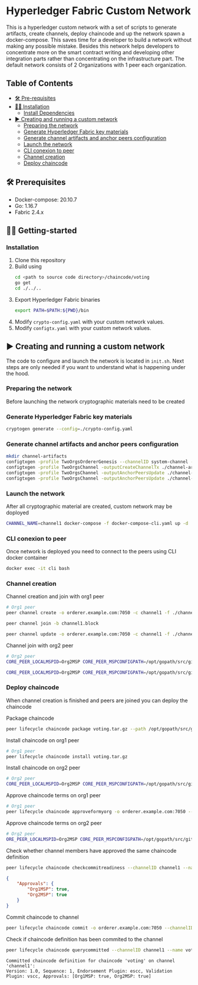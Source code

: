 # Hyperledger Fabric Custom Network

This is a hyperledger custom network with a set of scripts to generate artifacts, create channels, deploy chaincode and up the network spawn a docker-compose. This saves time for a developer to build a network without making any possible mistake. Besides this network helps developers to concentrate more on the smart contract writing and developing other integration parts rather than concentrating on the infrastructure part. The default network consists of 2 Organizations with 1 peer each organization.


## Table of Contents

- [🛠️ Pre-requisites](#🛠️-prequisites)
- [👨‍💻 Installation](#👨‍💻-getting-started)
  - [Install Dependencies](#installation)
- [▶️ Creating and running a custom network](#▶️-creating-and-running-a-custom-network)
  - [Preparing the network](#preparing-the-network)  
  - [Generate Hyperledger Fabric key materials](#generate-hyperledger-fabric-key-materials)  
  - [Generate channel artifacts and anchor peers configuration](#generate-channel-artifacts-and-anchor-peers-configuration)  
  - [Launch the network](#launch-the-network)  
  - [CLI conexion to peer](#cli-conexion-to-peer)  
  - [Channel creation](#channel-creation)  
  - [Deploy chaincode](#deploy-chaincode)

## 🛠️ Prerequisites

- Docker-compose: 20.10.7
- Go: 1.16.7
- Fabric 2.4.x

## 👨‍💻 Getting-started

### Installation

1. Clone this repository
2. Build using 
    ```sh
    cd <path to source code directory>/chaincode/voting
    go get
    cd ./../..
    ```
3. Export Hyperledger Fabric binaries
    ```sh
    export PATH=$PATH:${PWD}/bin
    ``` 
4. Modify `crypto-config.yaml` with your custom network values.
5. Modify `configtx.yaml` with your custom network values.


## ▶️ Creating and running a custom network

The code to configure and launch the network is located in `init.sh`. Next steps are only needed if you want to understand what is happening under the hood.

### Preparing the network

Before launching the network cryptographic materials need to be created

### Generate Hyperledger Fabric key materials 

```sh
cryptogen generate --config=./crypto-config.yaml
```

### Generate channel artifacts and anchor peers configuration

```sh
mkdir channel-artifacts
configtxgen -profile TwoOrgsOrdererGenesis --channelID system-channel -outputBlock ./channel-artifacts/genesis.block
configtxgen -profile TwoOrgsChannel -outputCreateChannelTx ./channel-artifacts/channel.tx --channelID channel1
configtxgen -profile TwoOrgsChannel -outputAnchorPeersUpdate ./channel-artifacts/Org1MSPanchors.tx --channelID channel1 -asOrg Org1MSP
configtxgen -profile TwoOrgsChannel -outputAnchorPeersUpdate ./channel-artifacts/Org2MSPanchors.tx --channelID channel1 -asOrg Org2MSP
```

### Launch the network

After all cryptographic material are created, custom network may be doployed

```sh
CHANNEL_NAME=channel1 docker-compose -f docker-compose-cli.yaml up -d
```

### CLI conexion to peer

Once network is deployed you need to connect to the peers using CLI docker container

```sh
docker exec -it cli bash
```

### Channel creation 

Channel creation and join with org1 peer
```sh
# Org1 peer
peer channel create -o orderer.example.com:7050 -c channel1 -f ./channel-artifacts/channel.tx --tls true --cafile /opt/gopath/src/github.com/hyperledger/fabric/peer/crypto/ordererOrganizations/example.com/orderers/orderer.example.com/msp/tlscacerts/tlsca.example.com-cert.pem 

peer channel join -b channel1.block

peer channel update -o orderer.example.com:7050 -c channel1 -f ./channel-artifacts/Org1MSPanchors.tx --tls --cafile /opt/gopath/src/github.com/hyperledger/fabric/peer/crypto/ordererOrganizations/example.com/msp/tlscacerts/tlsca.example.com-cert.pem
```

Channel join with org2 peer
```sh
# Org2 peer
CORE_PEER_LOCALMSPID=Org2MSP CORE_PEER_MSPCONFIGPATH=/opt/gopath/src/github.com/hyperledger/fabric/peer/crypto/peerOrganizations/org2.example.com/users/Admin@org2.example.com/msp CORE_PEER_ADDRESS=peer0.org2.example.com:7051 CORE_PEER_TLS_ROOTCERT_FILE=/opt/gopath/src/github.com/hyperledger/fabric/peer/crypto/peerOrganizations/org2.example.com/peers/peer0.org2.example.com/tls/ca.crt peer channel join -b ./channel1.block

CORE_PEER_LOCALMSPID=Org2MSP CORE_PEER_MSPCONFIGPATH=/opt/gopath/src/github.com/hyperledger/fabric/peer/crypto/peerOrganizations/org2.example.com/users/Admin@org2.example.com/msp CORE_PEER_ADDRESS=peer0.org2.example.com:7051 CORE_PEER_TLS_ROOTCERT_FILE=/opt/gopath/src/github.com/hyperledger/fabric/peer/crypto/peerOrganizations/org2.example.com/peers/peer0.org2.example.com/tls/ca.crt peer channel update -o orderer.example.com:7050 -c channel1 -f ./channel-artifacts/Org2MSPanchors.tx --tls --cafile /opt/gopath/src/github.com/hyperledger/fabric/peer/crypto/ordererOrganizations/example.com/msp/tlscacerts/tlsca.example.com-cert.pem
``` 

### Deploy chaincode

When channel creation is finished and peers are joined you can deploy the chaincode

Package chaincode
```sh
peer lifecycle chaincode package voting.tar.gz --path /opt/gopath/src/github.com/chaincode/voting/ --lang golang --label voting_1.0
```

Install chaincode on org1 peer
```sh
# Org1 peer
peer lifecycle chaincode install voting.tar.gz
```

Install chaincode on org2 peer
```sh
# Org2 peer
CORE_PEER_LOCALMSPID=Org2MSP CORE_PEER_MSPCONFIGPATH=/opt/gopath/src/github.com/hyperledger/fabric/peer/crypto/peerOrganizations/org2.example.com/users/Admin@org2.example.com/msp CORE_PEER_ADDRESS=peer0.org2.example.com:7051 CORE_PEER_TLS_ROOTCERT_FILE=/opt/gopath/src/github.com/hyperledger/fabric/peer/crypto/peerOrganizations/org2.example.com/peers/peer0.org2.example.com/tls/ca.crt peer lifecycle chaincode install voting.tar.gz
```

Approve chaincode terms on org1 peer
```sh
# Org1 peer
peer lifecycle chaincode approveformyorg -o orderer.example.com:7050 --channelID channel1 --name voting --version 1.0 --package-id voting_1.0:9cd1e8c5f0e29fe5d4a45fddbfa539157d81629598d7f8c6a7d45a98c514e454 --sequence 1 --tls --cafile /opt/gopath/src/github.com/hyperledger/fabric/peer/crypto/ordererOrganizations/example.com/orderers/orderer.example.com/msp/tlscacerts/tlsca.example.com-cert.pem
``` 

Approve chaincode terms on org2 peer
```sh
# Org2 peer
ORE_PEER_LOCALMSPID=Org2MSP CORE_PEER_MSPCONFIGPATH=/opt/gopath/src/github.com/hyperledger/fabric/peer/crypto/peerOrganizations/org2.example.com/users/Admin@org2.example.com/msp CORE_PEER_ADDRESS=peer0.org2.example.com:7051 CORE_PEER_TLS_ROOTCERT_FILE=/opt/gopath/src/github.com/hyperledger/fabric/peer/crypto/peerOrganizations/org2.example.com/peers/peer0.org2.example.com/tls/ca.crt peer lifecycle chaincode approveformyorg -o orderer.example.com:7050 --channelID channel1 --name voting --version 1.0 --package-id voting_1.0:9cd1e8c5f0e29fe5d4a45fddbfa539157d81629598d7f8c6a7d45a98c514e454 --sequence 1 --tls --cafile /opt/gopath/src/github.com/hyperledger/fabric/peer/crypto/ordererOrganizations/example.com/orderers/orderer.example.com/msp/tlscacerts/tlsca.example.com-cert.pem
``` 

Check whether channel members have approved the same chaincode definition
```sh
peer lifecycle chaincode checkcommitreadiness --channelID channel1 --name voting --version 1.0 --sequence 1 --tls --cafile /opt/gopath/src/github.com/hyperledger/fabric/peer/crypto/ordererOrganizations/example.com/orderers/orderer.example.com/msp/tlscacerts/tlsca.example.com-cert.pem --output json
```

```json
{
    "Approvals": {
        "Org1MSP": true,
        "Org2MSP": true
    }
}
```

Commit chaincode to channel
```sh
peer lifecycle chaincode commit -o orderer.example.com:7050 --channelID channel1 --name voting --version 1.0 --sequence 1 --tls --cafile /opt/gopath/src/github.com/hyperledger/fabric/peer/crypto/ordererOrganizations/example.com/orderers/orderer.example.com/msp/tlscacerts/tlsca.example.com-cert.pem --peerAddresses peer0.org1.example.com:7051 --tlsRootCertFiles /opt/gopath/src/github.com/hyperledger/fabric/peer/crypto/peerOrganizations/org1.example.com/peers/peer0.org1.example.com/tls/ca.crt --peerAddresses peer0.org2.example.com:7051 --tlsRootCertFiles /opt/gopath/src/github.com/hyperledger/fabric/peer/crypto/peerOrganizations/org2.example.com/peers/peer0.org2.example.com/tls/ca.crt
```

Check if chaincode definition has been commited to the channel
```sh
peer lifecycle chaincode querycommitted --channelID channel1 --name voting --cafile /opt/gopath/src/github.com/hyperledger/fabric/peer/crypto/ordererOrganizations/example.com/msp/tlscacerts/tlsca.example.com-cert.pem
```
```
Committed chaincode definition for chaincode 'voting' on channel 'channel1':
Version: 1.0, Sequence: 1, Endorsement Plugin: escc, Validation Plugin: vscc, Approvals: [Org1MSP: true, Org2MSP: true]
```